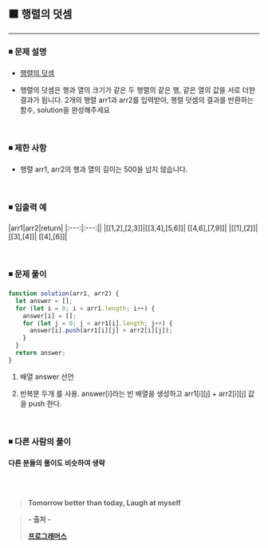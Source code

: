 ## ⬛ 행렬의 덧셈

---

### ◾ 문제 설명

- [행렬의 덧셈](https://programmers.co.kr/learn/courses/30/lessons/12950)

- 행렬의 덧셈은 행과 열의 크기가 같은 두 행렬의 같은 행, 같은 열의 값을 서로 더한 결과가 됩니다. 2개의 행렬 arr1과 arr2를 입력받아, 행렬 덧셈의 결과를 반환하는 함수, solution을 완성해주세요

<br>

### ◾ 제한 사항

- 행렬 arr1, arr2의 행과 열의 길이는 500을 넘지 않습니다.

<br>

### ◾ 입출력 예

|arr1|arr2|return|
|:---:|:---:||
|[[1,2],[2,3]]|[[3,4],[5,6]]| [[4,6],[7,9]]|
|[[1],[2]]|[[3],[4]]| [[4],[6]]|

<br>

### ◾ 문제 풀이

```javascript
function solution(arr1, arr2) {
  let answer = [];
  for (let i = 0; i < arr1.length; i++) {
    answer[i] = [];
    for (let j = 0; j < arr1[i].length; j++) {
      answer[i].push(arr1[i][j] + arr2[i][j]);
    }
  }
  return answer;
}
```

1. 배열 answer 선언

2. 반복문 두개 를 사용. answer[i]라는 빈 배열을 생성하고 arr1[i][j] + arr2[i][j] 값을 push 한다.

<br>

### ◾ 다른 사람의 풀이

**다른 분들의 풀이도 비슷하여 생략**

<br><br>

> **Tomorrow better than today, Laugh at myself**

> **- 출처 -**
>
> **[프로그래머스](https://programmers.co.kr/learn/challenges)**
